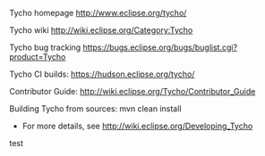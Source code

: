 Tycho homepage http://www.eclipse.org/tycho/

Tycho wiki http://wiki.eclipse.org/Category:Tycho

Tycho bug tracking https://bugs.eclipse.org/bugs/buglist.cgi?product=Tycho

Tycho CI builds: https://hudson.eclipse.org/tycho/

Contributor Guide: http://wiki.eclipse.org/Tycho/Contributor_Guide

Building Tycho from sources: mvn clean install
- For more details, see http://wiki.eclipse.org/Developing_Tycho


test